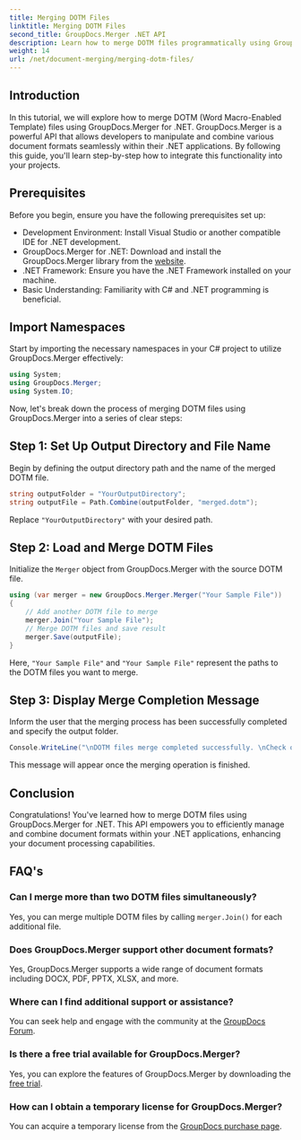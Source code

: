 ```yaml
---
title: Merging DOTM Files
linktitle: Merging DOTM Files
second_title: GroupDocs.Merger .NET API
description: Learn how to merge DOTM files programmatically using GroupDocs.Merger for .NET. This comprehensive guide provides step-by-step instructions for developers.
weight: 14
url: /net/document-merging/merging-dotm-files/
---
```

## Introduction
In this tutorial, we will explore how to merge DOTM (Word Macro-Enabled Template) files using GroupDocs.Merger for .NET. GroupDocs.Merger is a powerful API that allows developers to manipulate and combine various document formats seamlessly within their .NET applications. By following this guide, you'll learn step-by-step how to integrate this functionality into your projects.
## Prerequisites
Before you begin, ensure you have the following prerequisites set up:
- Development Environment: Install Visual Studio or another compatible IDE for .NET development.
- GroupDocs.Merger for .NET: Download and install the GroupDocs.Merger library from the [website](https://releases.groupdocs.com/merger/net/).
- .NET Framework: Ensure you have the .NET Framework installed on your machine.
- Basic Understanding: Familiarity with C# and .NET programming is beneficial.

## Import Namespaces
Start by importing the necessary namespaces in your C# project to utilize GroupDocs.Merger effectively:
```csharp
using System; 
using GroupDocs.Merger;
using System.IO;
```

Now, let's break down the process of merging DOTM files using GroupDocs.Merger into a series of clear steps:
## Step 1: Set Up Output Directory and File Name
Begin by defining the output directory path and the name of the merged DOTM file.
```csharp
string outputFolder = "YourOutputDirectory";
string outputFile = Path.Combine(outputFolder, "merged.dotm");
```
Replace `"YourOutputDirectory"` with your desired path.
## Step 2: Load and Merge DOTM Files
Initialize the `Merger` object from GroupDocs.Merger with the source DOTM file.
```csharp
using (var merger = new GroupDocs.Merger.Merger("Your Sample File"))
{
    // Add another DOTM file to merge
    merger.Join("Your Sample File");
    // Merge DOTM files and save result
    merger.Save(outputFile);
}
```
Here, `"Your Sample File"` and `"Your Sample File"` represent the paths to the DOTM files you want to merge.
## Step 3: Display Merge Completion Message
Inform the user that the merging process has been successfully completed and specify the output folder.
```csharp
Console.WriteLine("\nDOTM files merge completed successfully. \nCheck output in {0}", outputFolder);
```
This message will appear once the merging operation is finished.

## Conclusion
Congratulations! You've learned how to merge DOTM files using GroupDocs.Merger for .NET. This API empowers you to efficiently manage and combine document formats within your .NET applications, enhancing your document processing capabilities.

## FAQ's
### Can I merge more than two DOTM files simultaneously?
Yes, you can merge multiple DOTM files by calling `merger.Join()` for each additional file.
### Does GroupDocs.Merger support other document formats?
Yes, GroupDocs.Merger supports a wide range of document formats including DOCX, PDF, PPTX, XLSX, and more.
### Where can I find additional support or assistance?
You can seek help and engage with the community at the [GroupDocs Forum](https://forum.groupdocs.com/c/merger/32).
### Is there a free trial available for GroupDocs.Merger?
Yes, you can explore the features of GroupDocs.Merger by downloading the [free trial](https://releases.groupdocs.com/).
### How can I obtain a temporary license for GroupDocs.Merger?
You can acquire a temporary license from the [GroupDocs purchase page](https://purchase.groupdocs.com/temporary-license/).
